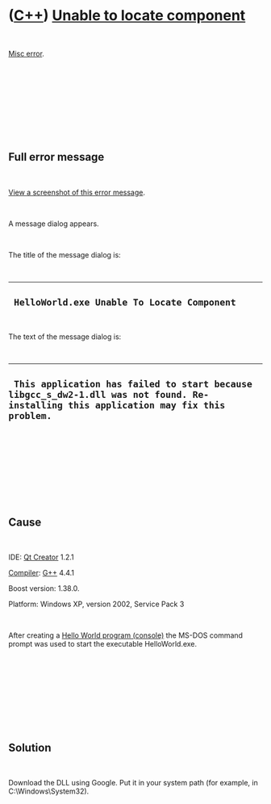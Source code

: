 



 

 

 

 

 

([C++](Cpp.htm)) [Unable to locate component](CppMiscErrorUnableToLocateComponent.htm)
======================================================================================

 

[Misc error](CppMiscError.htm).

 

 

 

 

 

Full error message
------------------

 

[View a screenshot of this error
message](CppMiscErrorUnableToLocateComponent.htm).

 

A message dialog appears.

 

The title of the message dialog is:

 

  ----------------------------------------------
  ` HelloWorld.exe Unable To Locate Component`
  ----------------------------------------------

 

The text of the message dialog is:

 

  ----------------------------------------------------------------------------------------------------------------------------------------
  ` This application has failed to start because libgcc_s_dw2-1.dll was not found. Re-installing this application may fix this problem.`
  ----------------------------------------------------------------------------------------------------------------------------------------

 

 

 

 

 

Cause
-----

 

IDE: [Qt Creator](CppQt.htm) 1.2.1

[Compiler](CppCompiler.htm): [G++](CppGpp.htm) 4.4.1

Boost version: 1.38.0.

Platform: Windows XP, version 2002, Service Pack 3

 

After creating a [Hello World program
(console)](CppBuilderHelloWorld.htm) the MS-DOS command prompt was used
to start the executable HelloWorld.exe.

 

 

 

 

 

Solution
--------

 

Download the DLL using Google. Put it in your system path (for example,
in C:\\Windows\\System32).

 

 

 

 

 





 



